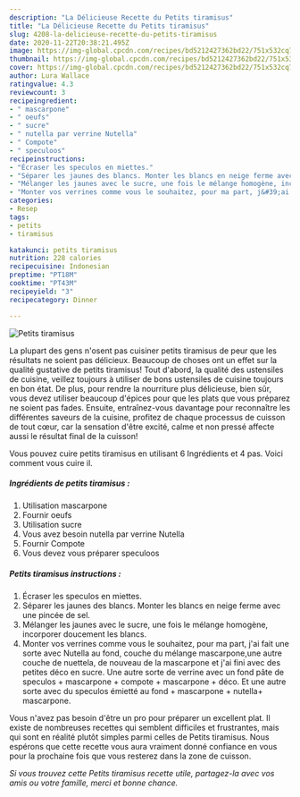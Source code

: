 ```yaml
---
description: "La Délicieuse Recette du Petits tiramisus"
title: "La Délicieuse Recette du Petits tiramisus"
slug: 4208-la-delicieuse-recette-du-petits-tiramisus
date: 2020-11-22T20:38:21.495Z
image: https://img-global.cpcdn.com/recipes/bd5212427362bd22/751x532cq70/petits-tiramisus-photo-principale-de-la-recette.jpg
thumbnail: https://img-global.cpcdn.com/recipes/bd5212427362bd22/751x532cq70/petits-tiramisus-photo-principale-de-la-recette.jpg
cover: https://img-global.cpcdn.com/recipes/bd5212427362bd22/751x532cq70/petits-tiramisus-photo-principale-de-la-recette.jpg
author: Lura Wallace
ratingvalue: 4.3
reviewcount: 3
recipeingredient:
- " mascarpone"
- " oeufs"
- " sucre"
- " nutella par verrine Nutella"
- " Compote"
- " speculoos"
recipeinstructions:
- "Écraser les speculos en miettes."
- "Séparer les jaunes des blancs. Monter les blancs en neige ferme avec une pincée de sel."
- "Mélanger les jaunes avec le sucre, une fois le mélange homogène, incorporer doucement les blancs."
- "Monter vos verrines comme vous le souhaitez, pour ma part, j&#39;ai fait une sorte avec Nutella au fond, couche du mélange mascarpone,une autre couche de nuettela, de nouveau de la mascarpone et j&#39;ai fini avec des petites déco en sucre. Une autre sorte de verrine avec un fond pâte de speculos + mascarpone + compote + mascarpone + déco. Et une autre sorte avec du speculos émietté au fond + mascarpone + nutella+ mascarpone."
categories:
- Resep
tags:
- petits
- tiramisus

katakunci: petits tiramisus 
nutrition: 228 calories
recipecuisine: Indonesian
preptime: "PT18M"
cooktime: "PT43M"
recipeyield: "3"
recipecategory: Dinner

---
```



![Petits tiramisus](https://img-global.cpcdn.com/recipes/bd5212427362bd22/751x532cq70/petits-tiramisus-photo-principale-de-la-recette.jpg)

La plupart des gens n'osent pas cuisiner petits tiramisus de peur que les résultats ne soient pas délicieux. Beaucoup de choses ont un effet sur la qualité gustative de petits tiramisus! Tout d'abord, la qualité des ustensiles de cuisine, veillez toujours à utiliser de bons ustensiles de cuisine toujours en bon état. De plus, pour rendre la nourriture plus délicieuse, bien sûr, vous devez utiliser beaucoup d'épices pour que les plats que vous préparez ne soient pas fades. Ensuite, entraînez-vous davantage pour reconnaître les différentes saveurs de la cuisine, profitez de chaque processus de cuisson de tout cœur, car la sensation d'être excité, calme et non pressé affecte aussi le résultat final de la cuisson!

<!--inarticleads1-->

Vous pouvez cuire petits tiramisus en utilisant 6 Ingrédients et 4 pas. Voici comment vous cuire il.

##### Ingrédients de petits tiramisus :

1. Utilisation  mascarpone
1. Fournir  oeufs
1. Utilisation  sucre
1. Vous avez besoin  nutella par verrine Nutella
1. Fournir  Compote
1. Vous devez vous préparer  speculoos




<!--inarticleads2-->

##### Petits tiramisus instructions :

1. Écraser les speculos en miettes.
1. Séparer les jaunes des blancs. Monter les blancs en neige ferme avec une pincée de sel.
1. Mélanger les jaunes avec le sucre, une fois le mélange homogène, incorporer doucement les blancs.
1. Monter vos verrines comme vous le souhaitez, pour ma part, j&#39;ai fait une sorte avec Nutella au fond, couche du mélange mascarpone,une autre couche de nuettela, de nouveau de la mascarpone et j&#39;ai fini avec des petites déco en sucre. Une autre sorte de verrine avec un fond pâte de speculos + mascarpone + compote + mascarpone + déco. Et une autre sorte avec du speculos émietté au fond + mascarpone + nutella+ mascarpone.




<!--inarticleads1-->

<p>
Vous n'avez pas besoin d'être un pro pour préparer un excellent plat. Il existe de nombreuses recettes qui semblent difficiles et frustrantes, mais qui sont en réalité plutôt simples parmi celles de Petits tiramisus. Nous espérons que cette recette vous aura vraiment donné confiance en vous pour la prochaine fois que vous resterez dans la zone de cuisson.
</p>

<p>
<i>Si vous trouvez cette Petits tiramisus recette utile, partagez-la avec vos amis ou votre famille, merci et bonne chance.</i>
</p>
